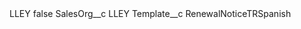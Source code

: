 <?xml version="1.0" encoding="UTF-8"?>
<CustomMetadata xmlns="http://soap.sforce.com/2006/04/metadata" xmlns:xsi="http://www.w3.org/2001/XMLSchema-instance" xmlns:xsd="http://www.w3.org/2001/XMLSchema">
    <label>LLEY</label>
    <protected>false</protected>
    <values>
        <field>SalesOrg__c</field>
        <value xsi:type="xsd:string">LLEY</value>
    </values>
    <values>
        <field>Template__c</field>
        <value xsi:type="xsd:string">RenewalNoticeTRSpanish</value>
    </values>
</CustomMetadata>
